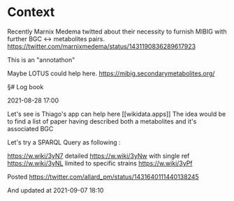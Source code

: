 # Context

Recently Marnix Medema twitted about their necessity to furnish MIBIG with further BGC <-> metabolites pairs.
https://twitter.com/marnixmedema/status/1431190836289617923

This is an "annotathon"

Maybe LOTUS could help here.
https://mibig.secondarymetabolites.org/


§# Log book 

2021-08-28 17:00

Let's see is Thiago's app can help here [[wikidata.apps]]
The idea would be to find a list of paper having described both a metabolites and it's associated BGC


Let's try a SPARQL Query as following :

https://w.wiki/3yN7
detailed https://w.wiki/3yNw 
with single ref https://w.wiki/3yNL
limited to specific strains https://w.wiki/3yPf



Posted https://twitter.com/allard_pm/status/1431640111440138245

And updated at 2021-09-07 18:10

